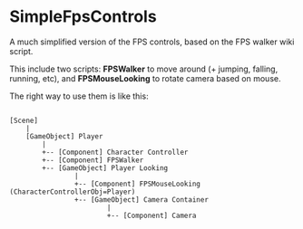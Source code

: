 # SimpleFpsControls

A much simplified version of the FPS controls, based on the FPS walker wiki script.

This include two scripts: **FPSWalker** to move around (+ jumping, falling, running, etc), and **FPSMouseLooking** to rotate camera based on mouse.

The right way to use them is like this:

```

[Scene]
    |
    [GameObject] Player
        |
        +-- [Component] Character Controller
        +-- [Component] FPSWalker
        +-- [GameObject] Player Looking
                |
                +-- [Component] FPSMouseLooking (CharacterControllerObj=Player)
                +-- [GameObject] Camera Container
                        |
                        +-- [Component] Camera

```